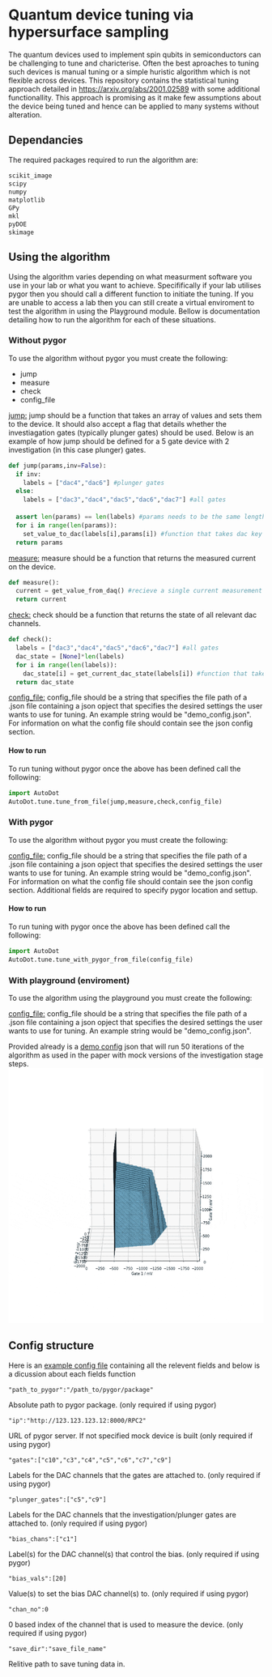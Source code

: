 # Quantum device tuning via hypersurface sampling

The quantum devices used to implement spin qubits in semiconductors can be challenging to tune and charicterise. Often the best aproaches to tuning such devices is manual tuning or a simple huristic algorithm which is not flexible across devices. This repository contains the statistical tuning approach detailed in https://arxiv.org/abs/2001.02589 with some additional functionallity. This approach is promising as it make few assumptions about the device being tuned and hence can be applied to many systems without alteration.

## Dependancies
The required packages required to run the algorithm are:
```
scikit_image
scipy
numpy
matplotlib
GPy
mkl
pyDOE
skimage
```
## Using the algorithm
Using the algorithm varies depending on what measurment software you use in your lab or what you want to achieve. Specififically if your lab utilises pygor then you should call a different function to initiate the tuning. If you are unable to access a lab then you can still create a virtual enviroment to test the algorithm in using the Playground module. Bellow is documentation detailing how to run the algorithm for each of these situations.
### Without pygor
To use the algorithm without pygor you must create the following:
- jump
- measure
- check
- config_file

<ins>jump:</ins>
jump should be a function that takes an array of values and sets them to the device. It should also accept a flag that details whether the investiagation gates (typically plunger gates) should be used. Below is an example of how jump should be defined for a 5 gate device with 2 investigation (in this case plunger) gates.
```python
def jump(params,inv=False):
  if inv:
    labels = ["dac4","dac6"] #plunger gates
  else:
    labels = ["dac3","dac4","dac5","dac6","dac7"] #all gates
    
  assert len(params) == len(labels) #params needs to be the same length as labels
  for i in range(len(params)):
    set_value_to_dac(labels[i],params[i]) #function that takes dac key and value and sets dac to that value
  return params
```
<ins>measure:</ins>
measure should be a function that returns the measured current on the device.
```python
def measure():
  current = get_value_from_daq() #recieve a single current measurement from the daq
  return current
```
<ins>check:</ins>
check should be a function that returns the state of all relevant dac channels.
```python
def check():
  labels = ["dac3","dac4","dac5","dac6","dac7"] #all gates
  dac_state = [None]*len(labels)
  for i in range(len(labels)):
    dac_state[i] = get_current_dac_state(labels[i]) #function that takes dac key and returns state that channel is in
  return dac_state
```
<ins>config_file:</ins>
config_file should be a string that specifies the file path of a .json file containing a json opject that specifies the desired settings the user wants to use for tuning. An example string would be "demo_config.json". For information on what the config file should contain see the json config section.

#### How to run
To run tuning without pygor once the above has been defined call the following:
```python
import AutoDot
AutoDot.tune.tune_from_file(jump,measure,check,config_file)
```
### With pygor
To use the algorithm without pygor you must create the following:

<ins>config_file:</ins>
config_file should be a string that specifies the file path of a .json file containing a json opject that specifies the desired settings the user wants to use for tuning. An example string would be "demo_config.json". For information on what the config file should contain see the json config section. Additional fields are required to specify pygor location and settup.
#### How to run
To run tuning with pygor once the above has been defined call the following:
```python
import AutoDot
AutoDot.tune.tune_with_pygor_from_file(config_file)
```
### With playground (enviroment)
To use the algorithm using the playground you must create the following:

<ins>config_file:</ins>
config_file should be a string that specifies the file path of a .json file containing a json opject that specifies the desired settings the user wants to use for tuning. An example string would be "demo_config.json".

Provided already is a [demo config](mock_device_demo_config.json) json that will run 50 iterations of the algorithm as used in the paper with mock versions of the investigation stage steps. ![](color_comp_dummy.gif)

## Config structure
Here is an [example config file](demo_config.json) containing all the relevent fields and below is a dicussion about each fields function
```
"path_to_pygor":"/path_to/pygor/package"
```
Absolute path to pygor package. (only required if using pygor)
```
"ip":"http://123.123.123.12:8000/RPC2"
```
URL of pygor server. If not specified mock device is built (only required if using pygor)
```
"gates":["c10","c3","c4","c5","c6","c7","c9"]
```
Labels for the DAC channels that the gates are attached to. (only required if using pygor)
```
"plunger_gates":["c5","c9"]
```
Labels for the DAC channels that the investigation/plunger gates are attached to. (only required if using pygor)
```
"bias_chans":["c1"]
```
Label(s) for the DAC channel(s) that control the bias. (only required if using pygor)
```
"bias_vals":[20]
```
Value(s) to set the bias DAC channel(s) to. (only required if using pygor)
```
"chan_no":0
```
0 based index of the channel that is used to measure the device. (only required if using pygor)
```
"save_dir":"save_file_name"
```
Relitive path to save tuning data in.
